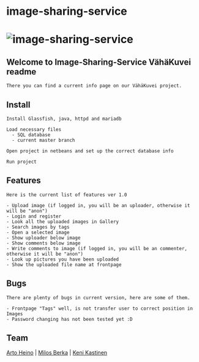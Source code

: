 # image-sharing-service
# ![image-sharing-service](https://github.com/badbull/image-sharing-service/blob/ui_dev3/NetBeansProjects/image-sharing-service/web/Logo.png)

## Welcome to Image-Sharing-Service VähäKuvei readme

```
There you can find a current info page on our VähäKuvei project.
```

## Install

```
Install Glassfish, java, httpd and mariadb

Load necessary files
  - SQL database
  - current master branch
  
Open project in netbeans and set up the correct database info

Run project
```

## Features

```
Here is the current list of features ver 1.0

- Upload image (if logged in, you will be an uploader, otherwise it will be "anon")
- Login and register
- Look all the uploaded images in Gallery
- Search images by tags
- Open a selected image
- Show uploader below image
- Show comments below image
- Write comments to image (if logged in, you will be an commenter, otherwise it will be "anon")
- Look up pictures you have been uploaded
- Show the uploaded file name at frontpage
```

## Bugs

```
There are plenty of bugs in current version, here are some of them.

- Frontpage "Tags" well, is not transfer user to correct position in Images
- Password changing has not been tested yet :D
```

## Team

[Arto Heino](https://github.com/badbull/) | [Milos Berka](https://github.com/badbull/) | [Keni Kastinen](https://github.com/badbull/)
